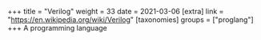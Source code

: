 +++
title = "Verilog"
weight = 33
date = 2021-03-06
[extra]
link = "https://en.wikipedia.org/wiki/Verilog"
[taxonomies]
groups = ["proglang"]
+++
A programming language

